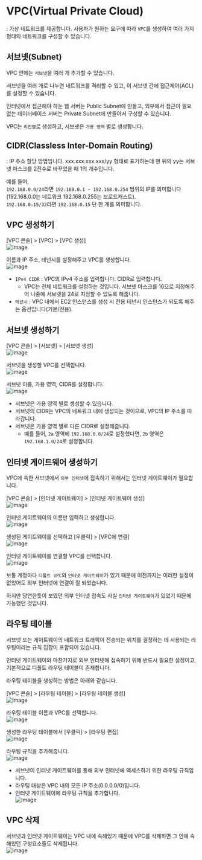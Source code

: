 # VPC(Virtual Private Cloud)

: 가상 네트워크를 제공합니다. 사용자가 원하는 요구에 따라 `VPC`를 생성하여 여러 가지 형태의 네트워크를 구성할 수 있습니다.

## 서브넷(Subnet)

VPC 안에는 `서브넷`을 여러 개 추가할 수 있습니다.   

서브넷을 여러 개로 나누면 네트워크를 격리할 수 있고, 이 서브넷 간에 접근제어(ACL)를 설정할 수 있습니다.

인터넷에서 접근해야 하는 웹 서버는 Public Subnet에 만들고, 외부에서 접근이 필요 없는 데이터베이스 서버는 Private Subnet에 만들어서 구성할 수 있습니다.

VPC는 `리전별`로 생성하고, 서브넷은 `가용 영역` 별로 생성합니다.

## CIDR(Classless Inter-Domain Routing)

: IP 주소 할당 방법입니다. xxx.xxx.xxx.xxx/yy 형태로 표기하는데 맨 뒤의 yy는 서브넷 마스크를 2진수로 바꾸었을 때 1의 개수입니다.   

예를 들어,   
`192.168.0.0/24`라면 `192.168.0.1 ~ 192.168.0.254` 범위의 IP를 의미합니다(192.168.0.0는 네트워크 192.168.0.255는 브로드캐스트).   
`192.168.0.15/32`라면 `192.168.0.15` 단 한 개를 의미합니다.

## VPC 생성하기

[VPC 콘솔] > [VPC] > [VPC 생성]   
![image](https://user-images.githubusercontent.com/43658658/147619004-6970540c-fbb1-4512-ac54-ab2c58596f0e.png)

이름과 IP 주소, 테넌시를 설정해주고 VPC를 생성합니다.   
![image](https://user-images.githubusercontent.com/43658658/147619143-47deac63-9c55-450a-9257-1f05edc485fb.png)   
* `IPv4 CIDR` : VPC의 IPv4 주소를 입력합니다. CIDR로 입력합니다. 
  - VPC는 전체 네트워크를 설정하는 것입니다. 서브넷 마스크를 16으로 지정해주어 나중에 서브넷을 24로 지정할 수 있도록 해줍니다.
* `테넌시` : VPC 내에서 EC2 인스턴스를 생성 시 전용 테넌시 인스턴스가 되도록 해주는 옵션입니다(기본/전용).

## 서브넷 생성하기

[VPC 콘솔] > [서브넷] > [서브넷 생성]   
![image](https://user-images.githubusercontent.com/43658658/147619368-aedcebcc-0d8e-46f3-8918-cbc828f49c15.png)

서브넷을 생성할 VPC를 선택합니다.   
![image](https://user-images.githubusercontent.com/43658658/147619411-bc29601e-0d6f-4c77-8e53-9f67bb621e61.png)

서브넷 이름, 가용 영역, CIDR를 설정합니다.   
![image](https://user-images.githubusercontent.com/43658658/147619499-931a971f-2b2b-4f2b-ad54-76a257924913.png)   
* 서브넷은 가용 영역 별로 생성할 수 있습니다.
* 서브넷의 CIDR는 VPC의 네트워크 내에 생성되는 것이므로, VPC의 IP 주소를 따라갑니다. 
* 서브넷은 가용 영역 별로 다른 CIDR로 설정해줍니다.
  - 예를 들어, `2a` 영역에 `192.168.0.0/24`로 설정했다면, `2b` 영역은 `192.168.1.0/24`로 설정합니다.

## 인터넷 게이트웨어 생성하기

VPC에 속한 서브넷에서 `외부 인터넷`에 접속하기 위해서는 인터넷 게이트웨이가 필요합니다.

[VPC 콘솔] > [인터넷 게이트웨이] > [인터넷 게이트웨어 생성]   
![image](https://user-images.githubusercontent.com/43658658/147619693-85b11da0-4526-4f5d-9a94-75512ea7903a.png)

인터넷 게이트웨이의 이름만 입력하고 생성합니다.   
![image](https://user-images.githubusercontent.com/43658658/147619794-590fde62-91e9-42e1-bf0b-cd6a6ab2ef8d.png)

생성된 게이트웨이를 선택하고 [우클릭] > [VPC에 연결]   
![image](https://user-images.githubusercontent.com/43658658/147619837-962a28cd-70b5-4a62-a0b4-bc13952c53f6.png)

인터넷 게이트웨이를 연결할 VPC를 선택합니다.   
![image](https://user-images.githubusercontent.com/43658658/147620017-bb13f82c-fd58-4aa5-896c-98c38f83d65e.png)

보통 계정마다 `디폴트 VPC`와 `인터넷 게이트웨이`가 있기 때문에 이전까지는 이러한 설정이 없었어도 외부 인터넷에 연결이 잘 되었습니다.

하지만 당연한듯이 보였던 외부 인터넷 접속도 사실 `인터넷 게이트웨이`가 있었기 때문에 가능했던 것입니다.

## 라우팅 테이블

서브넷 또는 게이트웨이의 네트워크 트래픽이 전송되는 위치를 결정하는 데 사용되는 라우팅이라는 규칙 집합이 포함되어 있습니다.   

인터넷 게이트웨이와 마찬가지로 외부 인터넷에 접속하기 위해 반드시 필요한 설정이고, 기본적으로 디폴트 라우팅 테이블이 존재합니다.

라우팅 테이블을 생성하는 방법은 아래와 같습니다.

[VPC 콘솔] > [라우팅 테이블] > [라우팅 테이블 생성]   
![image](https://user-images.githubusercontent.com/43658658/147620646-930ae5a0-9be1-4ea4-9e33-915794bc159c.png)

라우팅 테이블 이름과 VPC를 선택합니다.   
![image](https://user-images.githubusercontent.com/43658658/147620582-9510302a-e2c4-4b87-bfb0-8f638ffa7679.png)

생성한 라우팅 테이블에서 [우클릭] > [라우팅 편집]   
![image](https://user-images.githubusercontent.com/43658658/147620633-a060ec83-2237-4c2d-aa53-3818ffb59e7f.png)

라우팅 규칙을 추가해줍니다.   
![image](https://user-images.githubusercontent.com/43658658/147620709-75552b26-9b25-425a-aefe-e9389cfcd593.png)   
* 서브넷이 인터넷 게이트웨이를 통해 외부 인터넷에 액세스하기 위한 라우팅 규칙입니다.
* 라우팅 대상은 VPC 내의 모든 IP 주소(0.0.0.0/0)입니다.
* 인터넷 게이트웨이에 라우팅 규칙을 추가합니다.   
![image](https://user-images.githubusercontent.com/43658658/147620868-1d0986b2-7762-415a-8076-7f5dddfbeafb.png)

## VPC 삭제

서브넷과 인터넷 게이트웨이는 VPC 내에 속해있기 때문에 VPC를 삭제하면 그 안에 속해있던 구성요소들도 삭제됩니다.   
![image](https://user-images.githubusercontent.com/43658658/147620194-4a2c1a6e-9cc7-4a52-858c-c05e7e3e747e.png)


























